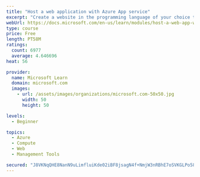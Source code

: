 ```yaml
---
title: "Host a web application with Azure App service"
excerpt: "Create a website in the programming language of your choice through the hosted web app platform in Azure App Service."
webUrl: https://docs.microsoft.com/en-us/learn/modules/host-a-web-app-with-azure-app-service/
type: course
price: Free
length: PT58M
ratings:
  count: 6977
  average: 4.646696
heat: 56

provider:
  name: Microsoft Learn
  domain: microsoft.com
  images:
    - url: /assets/images/organizations/microsoft.com-50x50.jpg
      width: 50
      height: 50

levels:
  - Beginner

topics:
  - Azure
  - Compute
  - Web
  - Management Tools

secured: "J8VKNqQHE8NanN9uLimfluiKde02iBF8jsagN4f+NmjW3nRBhE7oSVKGLPo58jksZSqkMzaw9hl5Es72Y3ct0OoT7jBypujzG2TqUsJtLnAJNnEOAV4GVjciAQ8C5xNmTpJbC5iaQwLdBw3Yea/3Vczbw1D47IUtrQqICPtOS8pc3L/uh06aXQjlQKTNGUmio23A+oSyajhAQ0fa8fx6bqxNFWRjDKFwMJf8i5AUp5QZdeMyPWndhq1KjAmublc6CjaVktPt6itpc5tcqqOgL/cPaVCLdSoDheHkFYUZjj72FxVdrVDso2iueQYfyHIMpRiQbnPV5aNDq2i+I2HL75aNQzpfaAgVXrpuWa9UByJnIkOOHfqfEFjBak9ZLMVYcGS/GWnu7HWJOYsSJnAbB1wD3UfjdXH7fLjO8+jiOxA=;tTRJ3IUDjZ4Ax1Ly5l46zA=="
---
```


